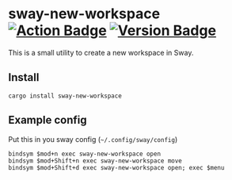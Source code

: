 # sway-new-workspace &emsp; [![Action Badge]][actions] [![Version Badge]][crates.io]
This is a small utility to create a new workspace in Sway.

[Version Badge]: https://img.shields.io/crates/v/sway-new-workspace.svg
[crates.io]: https://crates.io/crates/sway-new-workspace
[Action Badge]: https://github.com/nzig/sway-new-workspace/workflows/Rust/badge.svg
[actions]: https://github.com/nzig/sway-new-workspace/actions
## Install
```
cargo install sway-new-workspace
```

## Example config
Put this in you sway config (`~/.config/sway/config`)
```
bindsym $mod+n exec sway-new-workspace open
bindsym $mod+Shift+n exec sway-new-workspace move
bindsym $mod+Shift+d exec sway-new-workspace open; exec $menu
```